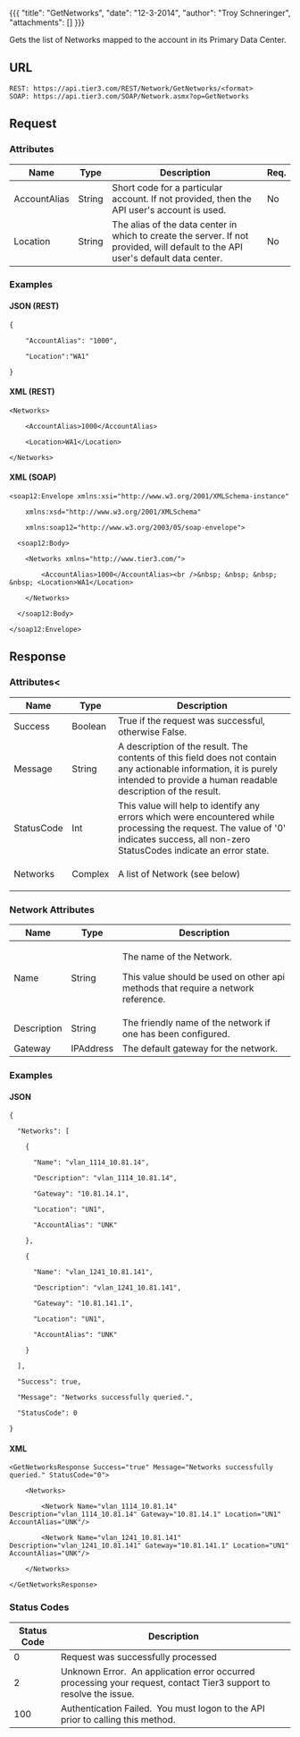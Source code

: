 {{{
  "title": "GetNetworks",
  "date": "12-3-2014",
  "author": "Troy Schneringer",
  "attachments": []
}}}

Gets the list of Networks mapped to the account in its Primary Data Center.

## URL

    REST: https://api.tier3.com/REST/Network/GetNetworks/<format>
    SOAP: https://api.tier3.com/SOAP/Network.asmx?op=GetNetworks

## Request

### Attributes

<table>
  <thead>
    <tr>
      <th>Name</th>
      <th>Type</th>
      <th>Description</th>
      <th>Req.</th>
    </tr>
  </thead>
  <tbody>
    <tr>
      <td>AccountAlias</td>
      <td>String</td>
      <td>Short code for a particular account. If not provided, then the API user's account is used.</td>
      <td>No</td>
    </tr>
    <tr>
      <td>Location</td>
      <td>String</td>
      <td>The alias of the data center in which to create the server. If not provided, will default to the API user's default data center.</td>
      <td>No</td>
    </tr>
  </tbody>
</table>

### Examples

#### JSON (REST)

    {

        "AccountAlias": "1000",

        "Location":"WA1"

    }

#### XML (REST)

    <Networks>

        <AccountAlias>1000</AccountAlias>

        <Location>WA1</Location>

    </Networks>

   
#### XML (SOAP)

    <soap12:Envelope xmlns:xsi="http://www.w3.org/2001/XMLSchema-instance" 

        xmlns:xsd="http://www.w3.org/2001/XMLSchema" 

        xmlns:soap12="http://www.w3.org/2003/05/soap-envelope">

      <soap12:Body>

        <Networks xmlns="http://www.tier3.com/">

            <AccountAlias>1000</AccountAlias><br />&nbsp; &nbsp; &nbsp; &nbsp; <Location>WA1</Location>

        </Networks>

      </soap12:Body>

    </soap12:Envelope>    

## Response

### Attributes<

<table>
  <thead>
    <tr>
      <th>Name</th>
      <th>Type</th>
      <th>Description</th>
    </tr>
  </thead>
  <tbody>
    <tr>
      <td>Success</td>
      <td>Boolean</td>
      <td>True if the request was successful, otherwise False.</td>
    </tr>
    <tr>
      <td>Message</td>
      <td>String</td>
      <td>A description of the result. The contents of this field does not contain any actionable information, it is purely intended to provide a human readable description of the result.</td>
    </tr>
    <tr>
      <td>StatusCode</td>
      <td>Int</td>
      <td>This value will help to identify any errors which were encountered while processing the request. The value of '0' indicates success, all non-zero StatusCodes indicate an error state.</td>
    </tr>
    <tr>
      <td>Networks</td>
      <td>Complex</td>
      <td>
        <p>A list of Network (see below)</p>
      </td>
    </tr>
  </tbody>
</table>

### Network Attributes

<table>
  <thead>
    <tr>
      <th>Name</th>
      <th>Type</th>
      <th>Description</th>
    </tr>
  </thead>
  <tbody>
    <tr>
      <td>Name</td>
      <td>String</td>
      <td>
        <p>The name of the Network.</p>
        <p>This value should be used on other api methods that require a network reference.</p>
      </td>
    </tr>
    <tr>
      <td>Description</td>
      <td>String</td>
      <td>The friendly name of the network if one has been configured.</td>
    </tr>
    <tr>
      <td>Gateway</td>
      <td>IPAddress</td>
      <td>The default gateway for the network.</td>
    </tr>
  </tbody>
</table>

### Examples

#### JSON

    {

      "Networks": [

        {

          "Name": "vlan_1114_10.81.14",

          "Description": "vlan_1114_10.81.14",

          "Gateway": "10.81.14.1",

          "Location": "UN1",

          "AccountAlias": "UNK"

        },

        {

          "Name": "vlan_1241_10.81.141",

          "Description": "vlan_1241_10.81.141",

          "Gateway": "10.81.141.1",

          "Location": "UN1",

          "AccountAlias": "UNK"

        }

      ],

      "Success": true,

      "Message": "Networks successfully queried.",

      "StatusCode": 0

    }


#### XML

    <GetNetworksResponse Success="true" Message="Networks successfully queried." StatusCode="0">

        <Networks>

            <Network Name="vlan_1114_10.81.14" Description="vlan_1114_10.81.14" Gateway="10.81.14.1" Location="UN1" AccountAlias="UNK"/>

            <Network Name="vlan_1241_10.81.141" Description="vlan_1241_10.81.141" Gateway="10.81.141.1" Location="UN1" AccountAlias="UNK"/>

        </Networks>

    </GetNetworksResponse>

### Status Codes

<table>
  <thead>
    <tr>
      <th>Status Code</th>
      <th>Description</th>
    </tr>
  </thead>
  <tbody>
    <tr>
      <td>0</td>
      <td>Request was successfully processed</td>
    </tr>
    <tr>
      <td>2</td>
      <td>Unknown Error. &nbsp;An application error occurred processing your request, contact Tier3 support to resolve the issue.</td>
    </tr>
    <tr>
      <td>100</td>
      <td>Authentication Failed. &nbsp;You must logon to the API prior to calling this method.</td>
    </tr>
  </tbody>
</table>